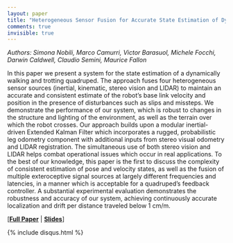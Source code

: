 ```yaml
---
layout: paper
title: "Heterogeneous Sensor Fusion for Accurate State Estimation of Dynamic Legged Robots"
comments: true
invisible: true
---
```


<p class="text-left"><i>Authors: Simona Nobili, Marco Camurri, Victor Barasuol, Michele Focchi, Darwin Caldwell, Claudio Semini, Maurice Fallon</i></p>

In this paper we present a system for the state estimation of a dynamically walking and trotting quadruped. The approach fuses four heterogeneous sensor sources (inertial, kinematic, stereo vision and LIDAR) to maintain an accurate and consistent estimate of the robot&#8217;s base link velocity and position in the presence of disturbances such as slips and missteps. We demonstrate the performance of our system, which is robust to changes in the structure and lighting of the environment, as well as the terrain over which the robot crosses. Our approach builds upon a modular inertial-driven Extended Kalman Filter which incorporates a rugged, probabilistic leg odometry component with additional inputs from stereo visual odometry and LIDAR registration. The simultaneous use of both stereo vision and LIDAR helps combat operational issues which occur in real applications. To the best of our knowledge, this paper is the first to discuss the complexity of consistent estimation of pose and velocity states, as well as the fusion of multiple exteroceptive signal sources at largely different frequencies and latencies, in a manner which is acceptable for a quadruped&#8217;s feedback controller. A substantial experimental evaluation demonstrates the robustness and accuracy of our system, achieving continuously accurate localization and drift per distance traveled below 1 cm/m.

[<b><a href="/static/papers/39.pdf">Full Paper</a></b> \| <b><a href="/static/slides/39.mp4">Slides</a></b>]

{% include disqus.html %}